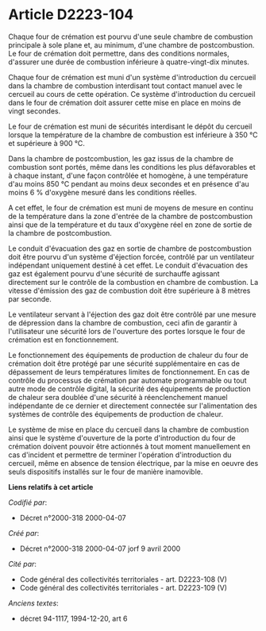 # Article D2223-104

Chaque four de crémation est pourvu d'une seule chambre de combustion principale à sole plane et, au minimum, d'une chambre
de postcombustion. Le four de crémation doit permettre, dans des conditions normales, d'assurer une durée de combustion
inférieure à quatre-vingt-dix minutes.

Chaque four de crémation est muni d'un système d'introduction du cercueil dans la chambre de combustion interdisant tout
contact manuel avec le cercueil au cours de cette opération. Ce système d'introduction du cercueil dans le four de crémation
doit assurer cette mise en place en moins de vingt secondes.

Le four de crémation est muni de sécurités interdisant le dépôt du cercueil lorsque la température de la chambre de
combustion est inférieure à 350 °C et supérieure à 900 °C.

Dans la chambre de postcombustion, les gaz issus de la chambre de combustion sont portés, même dans les conditions les plus
défavorables et à chaque instant, d'une façon contrôlée et homogène, à une température d'au moins 850 °C pendant au moins
deux secondes et en présence d'au moins 6 % d'oxygène mesuré dans les conditions réelles.

A cet effet, le four de crémation est muni de moyens de mesure en continu de la température dans la zone d'entrée de la
chambre de postcombustion ainsi que de la température et du taux d'oxygène réel en zone de sortie de la chambre de
postcombustion.

Le conduit d'évacuation des gaz en sortie de chambre de postcombustion doit être pourvu d'un système d'éjection forcée,
contrôlé par un ventilateur indépendant uniquement destiné à cet effet. Le conduit d'évacuation des gaz est également pourvu
d'une sécurité de surchauffe agissant directement sur le contrôle de la combustion en chambre de combustion. La vitesse
d'émission des gaz de combustion doit être supérieure à 8 mètres par seconde.

Le ventilateur servant à l'éjection des gaz doit être contrôlé par une mesure de dépression dans la chambre de combustion,
ceci afin de garantir à l'utilisateur une sécurité lors de l'ouverture des portes lorsque le four de crémation est en
fonctionnement.

Le fonctionnement des équipements de production de chaleur du four de crémation doit être protégé par une sécurité
supplémentaire en cas de dépassement de leurs températures limites de fonctionnement. En cas de contrôle du processus de
crémation par automate programmable ou tout autre mode de contrôle digital, la sécurité des équipements de production de
chaleur sera doublée d'une sécurité à réenclenchement manuel indépendante de ce dernier et directement connectée sur
l'alimentation des systèmes de contrôle des équipements de production de chaleur.

Le système de mise en place du cercueil dans la chambre de combustion ainsi que le système d'ouverture de la porte
d'introduction du four de crémation doivent pouvoir être actionnés à tout moment manuellement en cas d'incident et permettre
de terminer l'opération d'introduction du cercueil, même en absence de tension électrique, par la mise en oeuvre des seuls
dispositifs installés sur le four de manière inamovible.

**Liens relatifs à cet article**

_Codifié par_:

  - Décret n°2000-318 2000-04-07

_Créé par_:

  - Décret n°2000-318 2000-04-07 jorf 9 avril 2000

_Cité par_:

  - Code général des collectivités territoriales - art. D2223-108 (V)
  - Code général des collectivités territoriales - art. D2223-109 (V)

_Anciens textes_:

  - décret 94-1117, 1994-12-20, art 6
